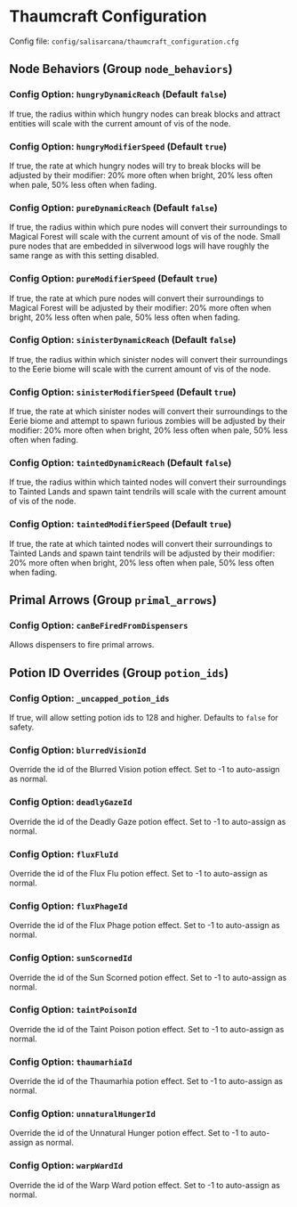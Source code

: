 # Thaumcraft Configuration

Config file: `config/salisarcana/thaumcraft_configuration.cfg`

## Node Behaviors (Group `node_behaviors`)

### Config Option: `hungryDynamicReach` (Default `false`)
If true, the radius within which hungry nodes can break blocks and attract entities will scale with the current amount
of vis of the node.

### Config Option: `hungryModifierSpeed` (Default `true`)
If true, the rate at which hungry nodes will try to break blocks will be adjusted by their modifier: 20% more often when
bright, 20% less often when pale, 50% less often when fading.

### Config Option: `pureDynamicReach` (Default `false`)
If true, the radius within which pure nodes will convert their surroundings to Magical Forest will scale with the
current amount of vis of the node. Small pure nodes that are embedded in silverwood logs will have roughly the same
range as with this setting disabled.

### Config Option: `pureModifierSpeed` (Default `true`)
If true, the rate at which pure nodes will convert their surroundings to Magical Forest will be adjusted by their
modifier: 20% more often when bright, 20% less often when pale, 50% less often when fading.

### Config Option: `sinisterDynamicReach` (Default `false`)
If true, the radius within which sinister nodes will convert their surroundings to the Eerie biome will scale with the
current amount of vis of the node.

### Config Option: `sinisterModifierSpeed` (Default `true`)
If true, the rate at which sinister nodes will convert their surroundings to the Eerie biome and attempt to spawn
furious zombies will be adjusted by their modifier: 20% more often when bright, 20% less often when pale, 50% less often
when fading.

### Config Option: `taintedDynamicReach` (Default `false`)
If true, the radius within which tainted nodes will convert their surroundings to Tainted Lands and spawn taint tendrils
will scale with the current amount of vis of the node.

### Config Option: `taintedModifierSpeed` (Default `true`)
If true, the rate at which tainted nodes will convert their surroundings to Tainted Lands and spawn taint tendrils will
be adjusted by their modifier: 20% more often when bright, 20% less often when pale, 50% less often when fading.

## Primal Arrows (Group `primal_arrows`)

### Config Option: `canBeFiredFromDispensers`
Allows dispensers to fire primal arrows.

## Potion ID Overrides (Group `potion_ids`)

### Config Option: `_uncapped_potion_ids`
If true, will allow setting potion ids to 128 and higher. Defaults to `false` for safety.

### Config Option: `blurredVisionId`
Override the id of the Blurred Vision potion effect. Set to -1 to auto-assign as normal.

### Config Option: `deadlyGazeId`
Override the id of the Deadly Gaze potion effect. Set to -1 to auto-assign as normal.

### Config Option: `fluxFluId`
Override the id of the Flux Flu potion effect. Set to -1 to auto-assign as normal.

### Config Option: `fluxPhageId`
Override the id of the Flux Phage potion effect. Set to -1 to auto-assign as normal.

### Config Option: `sunScornedId`
Override the id of the Sun Scorned potion effect. Set to -1 to auto-assign as normal.

### Config Option: `taintPoisonId`
Override the id of the Taint Poison potion effect. Set to -1 to auto-assign as normal.

### Config Option: `thaumarhiaId`
Override the id of the Thaumarhia potion effect. Set to -1 to auto-assign as normal.

### Config Option: `unnaturalHungerId`
Override the id of the Unnatural Hunger potion effect. Set to -1 to auto-assign as normal.

### Config Option: `warpWardId`
Override the id of the Warp Ward potion effect. Set to -1 to auto-assign as normal.
